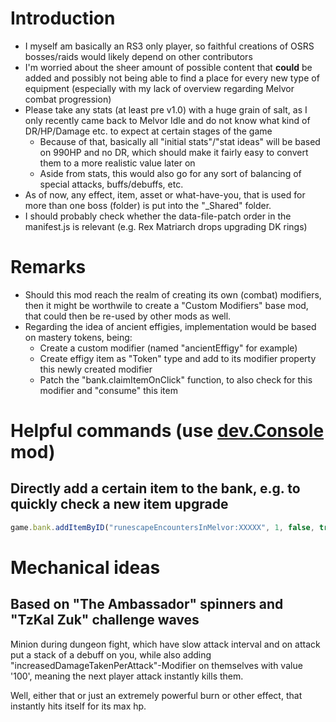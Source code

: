 # Introduction
* I myself am basically an RS3 only player, so faithful creations of OSRS bosses/raids would likely depend on other contributors
* I'm worried about the sheer amount of possible content that **could** be added and possibly not being able to find a place for every new type of equipment (especially with my lack of overview regarding Melvor combat progression)
* Please take any stats (at least pre v1.0) with a huge grain of salt, as I only recently came back to Melvor Idle and do not know what kind of DR/HP/Damage etc. to expect at certain stages of the game
  * Because of that, basically all "initial stats"/"stat ideas" will be based on 990HP and no DR, which should make it fairly easy to convert them to a more realistic value later on
  * Aside from stats, this would also go for any sort of balancing of special attacks, buffs/debuffs, etc.
* As of now, any effect, item, asset or what-have-you, that is used for more than one boss (folder) is put into the "_Shared" folder.
* I should probably check whether the data-file-patch order in the manifest.js is relevant (e.g. Rex Matriarch drops upgrading DK rings)

# Remarks
* Should this mod reach the realm of creating its own (combat) modifiers, then it might be worthwile to create a "Custom Modifiers" base mod, that could then be re-used by other mods as well.
* Regarding the idea of ancient effigies, implementation would be based on mastery tokens, being:
  * Create a custom modifier (named "ancientEffigy" for example)	
  * Create effigy item as "Token" type and add to its modifier property this newly created modifier
  * Patch the "bank.claimItemOnClick" function, to also check for this modifier and "consume" this item

# Helpful commands (use [dev.Console](https://mod.io/g/melvoridle/m/devconsole) mod)
## Directly add a certain item to the bank, e.g. to quickly check a new item upgrade
```js
game.bank.addItemByID("runescapeEncountersInMelvor:XXXXX", 1, false, true, true)
```

# Mechanical ideas
## Based on "The Ambassador" spinners and "TzKal Zuk" challenge waves
Minion during dungeon fight, which have slow attack interval 
and on attack put a stack of a debuff on you, 
while also adding "increasedDamageTakenPerAttack"-Modifier on themselves with value '100', 
meaning the next player attack instantly kills them.

Well, either that or just an extremely powerful burn or other effect, that instantly hits itself for its max hp.